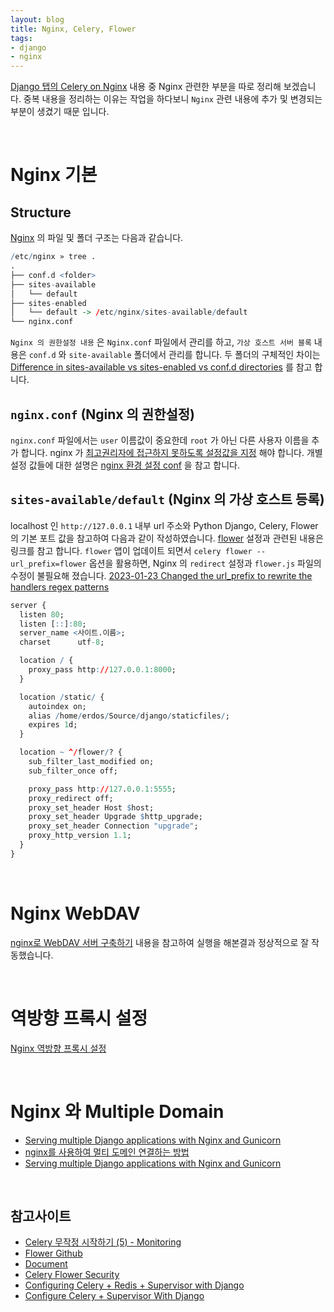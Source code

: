 ```yaml
---
layout: blog
title: Nginx, Celery, Flower
tags:
- django
- nginx
---
```


[Django 탭의 Celery on Nginx](https://yongbeomkim.github.io/01django/2022-03-15-nginx-celery.html) 내용 중 Nginx 관련한 부분을 따로 정리해 보겠습니다. 중복 내용을 정리하는 이유는 작업을 하다보니 `Nginx` 관련 내용에 추가 및 변경되는 부분이 생겼기 때문 입니다.

<br/>

# Nginx 기본
## Structure
[Nginx](https://www.nginx.com/resources/wiki/start/topics/tutorials/install/#official-debian-ubuntu-packages) 의 파일 및 폴더 구조는 다음과 같습니다.
```r
/etc/nginx » tree .
.
├── conf.d <folder>
├── sites-available
│   └── default
├── sites-enabled
│   └── default -> /etc/nginx/sites-available/default
└── nginx.conf
```

`Nginx 의 권한설정 내용` 은 `Nginx.conf` 파일에서 관리를 하고, `가상 호스트 서버 블록` 내용은 `conf.d` 와 `site-available` 폴더에서 관리를 합니다. 두 폴더의 구체적인 차이는 [Difference in sites-available vs sites-enabled vs conf.d directories](https://serverfault.com/questions/527630/difference-in-sites-available-vs-sites-enabled-vs-conf-d-directories-nginx) 를 참고 합니다.

## `nginx.conf` (Nginx 의 권한설정)
`nginx.conf` 파일에서는 `user` 이름값이 중요한데 `root` 가 아닌 다른 사용자 이름을 추가 합니다.  nginx 가 [최고권리자에 접근하지 못하도록 설정값을 지정](https://opentutorials.org/module/384/4530) 해야 합니다. 개별 설정 값들에 대한 설명은 [nginx 환경 설정 conf](https://m.blog.naver.com/youngchanmm/221905488244) 을 참고 합니다. 

## `sites-available/default` (Nginx 의 가상 호스트 등록)
localhost 인 `http://127.0.0.1` 내부 url 주소와 Python Django, Celery, Flower 의 기본 포트 값을 참고하여 다음과 같이 작성하였습니다. [flower](https://stackoverflow.com/questions/41241048/django-how-can-i-access-celery-flower-page-in-production-mode) 설정과 관련된 내용은 링크를 참고 합니다. `flower` 앱이 업데이트 되면서 `celery flower --url_prefix=flower` 옵션을 활용하면, Nginx 의 `redirect` 설정과 `flower.js` 파일의 수정이 불필요해 졌습니다. [2023-01-23 Changed the url_prefix to rewrite the handlers regex patterns](https://github.com/mher/flower/pull/766#issuecomment-703741612)

```r
server {
  listen 80;
  listen [::]:80;
  server_name <사이트.이름>;
  charset      utf-8;

  location / {
    proxy_pass http://127.0.0.1:8000;
  }

  location /static/ {
    autoindex on;
    alias /home/erdos/Source/django/staticfiles/;
    expires 1d;
  }

  location ~ ^/flower/? {
    sub_filter_last_modified on;
    sub_filter_once off;

    proxy_pass http://127.0.0.1:5555;
    proxy_redirect off;
    proxy_set_header Host $host;
    proxy_set_header Upgrade $http_upgrade;
    proxy_set_header Connection "upgrade";
    proxy_http_version 1.1;
  }
}
```

<br/>

# Nginx WebDAV
[nginx로 WebDAV 서버 구축하기](https://sy34.net/nginxro-webdav-seobeo-gucughagi/) 내용을 참고하여 실행을 해본결과 정상적으로 잘 작동했습니다.

<br/>

# 역방향 프록시 설정
[Nginx 역방향 프록시 설정](https://blog.banyazavi.com/2019-12-01/Nginx-%EC%97%AD%EB%B0%A9%ED%96%A5-%ED%94%84%EB%A1%9D%EC%8B%9C-%EC%84%A4%EC%A0%95)

<br/>

# Nginx 와 Multiple Domain
- [Serving multiple Django applications with Nginx and Gunicorn](https://www.youtube.com/watch?v=koo3bF2EPqk)
- [nginx를 사용하여 멀티 도메인 연결하는 방법](https://webisfree.com/2018-01-06/nginx%EB%A5%BC-%EC%82%AC%EC%9A%A9%ED%95%98%EC%97%AC-%EB%A9%80%ED%8B%B0-%EB%8F%84%EB%A9%94%EC%9D%B8-%EC%97%B0%EA%B2%B0%ED%95%98%EB%8A%94-%EB%B0%A9%EB%B2%95)
- [Serving multiple Django applications with Nginx and Gunicorn](https://michal.karzynski.pl/blog/2013/10/29/serving-multiple-django-applications-with-nginx-gunicorn-supervisor/)

<br/>

## 참고사이트
- [Celery 무작정 시작하기 (5) - Monitoring](https://heodolf.tistory.com/73)
- [Flower Github](https://github.com/mher/flower)
- [Document](https://flower.readthedocs.io/en/latest/reverse-proxy.html?highlight=nginx#running-behind-reverse-proxy)
- [Celery Flower Security](https://www.appsloveworld.com/django/100/3/celery-flower-security-in-production)
- [Configuring Celery + Redis + Supervisor with Django](https://gist.github.com/hamzaakhtar953/2197681306bf8417c4d1a5e2b8e4eaef)
- [Configure Celery + Supervisor With Django](https://gist.github.com/mau21mau/9371a95b7c14ddf7000c1827b7693801)